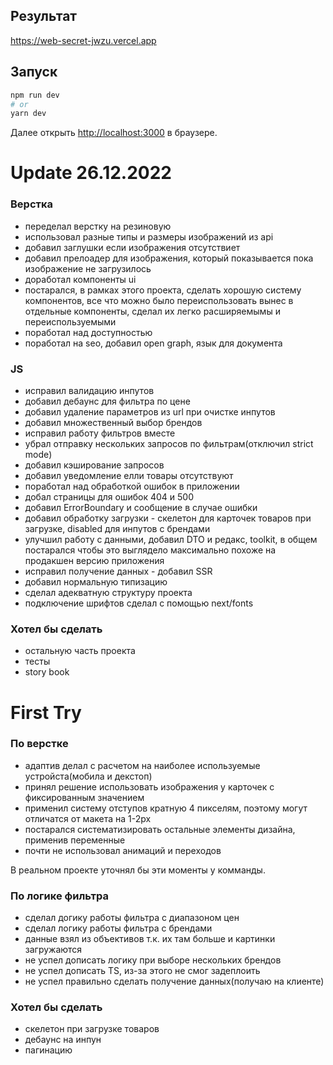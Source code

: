## Результат

https://web-secret-jwzu.vercel.app

## Запуск

```bash
npm run dev
# or
yarn dev
```

Далее открыть [http://localhost:3000](http://localhost:3000) в браузере.

# Update 26.12.2022
### Верстка
- переделал верстку на резиновую
- использовал разные типы и размеры изображений из api
- добавил заглушки если изображения отсутствиет
- добавил прелоадер для изображения, который показывается пока изображение не загрузилось
- доработал компоненты ui
- постарался, в рамках этого проекта, сделать хорошую систему компонентов, все что можно было переиспользовать вынес в отдельные компоненты, сделал их легко расширяемымы и переиспользуемыми
- поработал над доступностью
- поработал на seo, добавил open graph, язык для документа

### JS
- исправил валидацию инпутов
- добавил дебаунс для фильтра по цене 
- добавил удаление параметров из url при очистке инпутов 
- добавил множественный выбор брендов
- исправил работу фильтров вместе
- убрал отправку нескольких запросов по фильтрам(отключил strict mode)
- добавил кэширование запросов
- добавил уведомление елли товары отсутствуют
- поработал над обработкой ошибок в приложении 
- добал страницы для ошибок 404 и 500
- добавил ErrorBoundary и сообщение в случае ошибки
- добавил обработку загрузки - скелетон для карточек товаров при загрузке, disabled для инпутов с брендами
- улучшил работу с данными, добавил DTO и редакс, toolkit, в общем постарался чтобы это выглядело максимально похоже на продакшен версию приложения
- исправил получение данных - добавил SSR
- добавил нормальную типизацию
- сделал адекватную структуру проекта
- подключение шрифтов сделал с помощью next/fonts

### Хотел бы сделать
- остальную часть проекта
- тесты
- story book

# First Try
### По верстке
- адаптив делал с расчетом на наиболее используемые устройста(мобила и декстоп)
- принял решение использовать изображения у карточек с фиксированным значением
- применил систему отступов кратную 4 пикселям, поэтому могут отличатся от макета на 1-2px
- постарался систематизировать остальные элементы дизайна, применив переменные
- почти не использовал анимаций и переходов

В реальном проекте уточнял бы эти моменты у комманды.


### По логике фильтра
- сделал догику работы фильтра с диапазоном цен
- сделал логику работы фильтра с брендами
- данные взял из объективов т.к. их там больше и картинки загружаются
- не успел дописать логику при выборе нескольких брендов
- не успел дописать TS, из-за этого не смог задеплоить
- не успел правильно сделать получение данных(получаю на клиенте)


### Хотел бы сделать
- скелетон при загрузке товаров
- дебаунс на инпун
- пагинацию
















